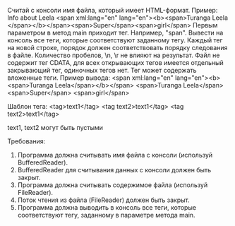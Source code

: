Считай с консоли имя файла, который имеет HTML-формат.
Пример:
Info about Leela &lt;span xml:lang=&quot;en&quot; lang=&quot;en&quot;&gt;&lt;b&gt;&lt;span&gt;Turanga Leela
&lt;/span&gt;&lt;/b&gt;&lt;/span&gt;&lt;span&gt;Super&lt;/span&gt;&lt;span&gt;girl&lt;/span&gt;
Первым параметром в метод main приходит тег. Например, &quot;span&quot;.
Вывести на консоль все теги, которые соответствуют заданному тегу.
Каждый тег на новой строке, порядок должен соответствовать порядку следования в файле.
Количество пробелов, \n, \r не влияют на результат.
Файл не содержит тег CDATA, для всех открывающих тегов имеется отдельный закрывающий тег, одиночных тегов нет.
Тег может содержать вложенные теги.
Пример вывода:
&lt;span xml:lang=&quot;en&quot; lang=&quot;en&quot;&gt;&lt;b&gt;&lt;span&gt;Turanga Leela&lt;/span&gt;&lt;/b&gt;&lt;/span&gt;
&lt;span&gt;Turanga Leela&lt;/span&gt;
&lt;span&gt;Super&lt;/span&gt;
&lt;span&gt;girl&lt;/span&gt;

Шаблон тега:
&lt;tag&gt;text1&lt;/tag&gt;
&lt;tag text2&gt;text1&lt;/tag&gt;
&lt;tag
text2&gt;text1&lt;/tag&gt;

text1, text2 могут быть пустыми


Требования:
1.	Программа должна считывать имя файла с консоли (используй BufferedReader).
2.	BufferedReader для считывания данных с консоли должен быть закрыт.
3.	Программа должна считывать содержимое файла (используй FileReader).
4.	Поток чтения из файла (FileReader) должен быть закрыт.
5.	Программа должна выводить в консоль все теги, которые соответствуют тегу, заданному в параметре метода main.
